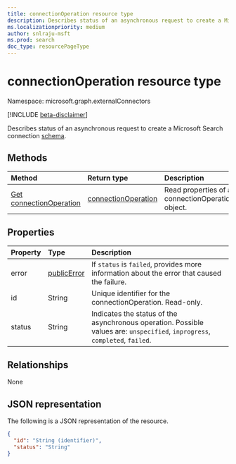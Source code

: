 ```yaml
---
title: connectionOperation resource type
description: Describes status of an asynchronous request to create a Microsoft Search connection schema.
ms.localizationpriority: medium
author: snlraju-msft
ms.prod: search
doc_type: resourcePageType
---
```


# connectionOperation resource type

Namespace: microsoft.graph.externalConnectors

[!INCLUDE [beta-disclaimer](../../includes/beta-disclaimer.md)]

Describes status of an asynchronous request to create a Microsoft Search connection [schema](externalconnectors-schema.md).

## Methods

| Method                                                                          | Return type                                                      | Description                                      |
| :------------------------------------------------------------------------------ | :--------------------------------------------------------------- | :----------------------------------------------- |
| [Get connectionOperation](../api/externalconnectors-connectionoperation-get.md) | [connectionOperation](externalconnectors-connectionoperation.md) | Read properties of a connectionOperation object. |

## Properties

| Property | Type                          | Description                                                                                                                  |
| :------- | :---------------------------- | :--------------------------------------------------------------------------------------------------------------------------- |
| error    | [publicError](publicerror.md) | If `status` is `failed`, provides more information about the error that caused the failure.                                  |
| id       | String                        | Unique identifier for the connectionOperation. Read-only.                                                                    |
| status   | String                        | Indicates the status of the asynchronous operation. Possible values are: `unspecified`, `inprogress`, `completed`, `failed`. |

## Relationships

None

## JSON representation

The following is a JSON representation of the resource.

<!-- {
  "blockType": "resource",
  "optionalProperties": [

  ],
  "@odata.type": "microsoft.graph.externalConnectors.connectionOperation",
  "keyProperty": "id"
}-->

```json
{
  "id": "String (identifier)",
  "status": "String"
}
```

<!-- uuid: 16cd6b66-4b1a-43a1-adaf-3a886856ed98
2019-02-04 14:57:30 UTC -->

<!-- {
  "type": "#page.annotation",
  "description": "connectionOperation resource",
  "keywords": "",
  "section": "documentation",
  "tocPath": ""
}-->
